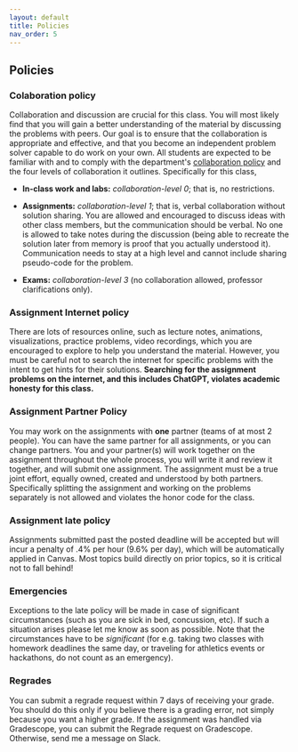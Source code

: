 ```yaml
---
layout: default 
title: Policies 
nav_order: 5
---
```



## Policies 

### Colaboration policy
Collaboration and discussion are crucial for this class. You will most likely find that you will gain a better
understanding of the material by discussing the problems with peers. Our goal is to ensure that the collaboration is appropriate and
effective, and that you become an independent problem solver capable to do work on your own. 
All students are expected to be familiar with
and to comply with the department's [collaboration
policy](https://turing.bowdoin.edu/dept/collab.php) and the four
levels of collaboration it outlines. Specifically for this class,

  * **In-class work and labs:** *collaboration-level 0*; that is, no restrictions.

  * **Assignments:**  *collaboration-level 1*;
      that is, verbal collaboration without solution sharing. You are
      allowed and encouraged to discuss ideas with other class
      members, but the communication should be verbal. No one is
      allowed to take notes during the discussion (being able to
      recreate the solution later from memory is proof that you
      actually understood it). Communication needs to stay at a high
      level and cannot include sharing pseudo-code for the problem.

  * **Exams:** *collaboration-level 3* (no collaboration
      allowed, professor clarifications only).

### Assignment Internet policy

There are lots of resources online, such as lecture
notes, animations, visualizations, practice problems, video
recordings, which you are encouraged to explore to help you understand
the material. However, you must be careful not to search the internet
for specific problems with the intent to get hints for their
solutions. __Searching for the assignment problems on the internet,
and this includes ChatGPT, violates academic honesty for this class.__



### Assignment Partner Policy

You may work on the assignments with **one** partner (teams of at most
2 people). You can have the same partner for all assignments, or you
can change partners. You and your partner(s) will work together on the
assignment throughout the whole process, you will write it and review
it together, and will submit one assignment. The assignment must be a
true joint effort, equally owned, created and understood by both
partners. Specifically splitting the assignment and working on the
problems separately is not allowed and violates the honor code for the
class.


### Assignment late policy 

Assignments submitted past the posted deadline will be accepted but
will incur a penalty of .4% per hour (9.6% per day), which will be
automatically applied in Canvas.  Most topics build directly on prior
topics, so it is critical not to fall behind!


<!---
#### Flex days 
#To provide some flexibility  you are allotted __three flex days__ for
#the semester, each of which may be used to submit an assignment or a
#quiz up to 24 hours late (up to 72 hours late if all three flex days
#are applied all at once). For a team assignment, applying a flex day
#uses a flex day from each group member’s allotment. If you want to use
#a Flex day please message me on Slack clearly stating which flex days
#you want use and for which assignment/quiz (for e.g. "I would like to
#use 1st flex day for assignment 4").  

#Since Canvas does not implement Flex days at the moment, at the end of
#the semester I will go through your assignments and quizzes and I will
#waive three late penalties (corresponding to three flex days).
--->




### Emergencies 

Exceptions to the late policy will be made in case of significant
circumstances (such as you are sick in bed, concussion, etc). If
such a situation arises please let me know as soon as possible.
Note that the circumstances have to be _significant_ (for e.g. taking
two classes with homework deadlines the same day, or traveling for
athletics events or hackathons, do not count as an emergency). 


### Regrades

You can submit a regrade request within 7 days of receiving your
grade. You should do this only if you believe there is a grading
error, not simply because you want a higher grade.  If the assignment
was handled via Gradescope, you can submit the Regrade request on
Gradescope. Otherwise, send me a message on Slack.


